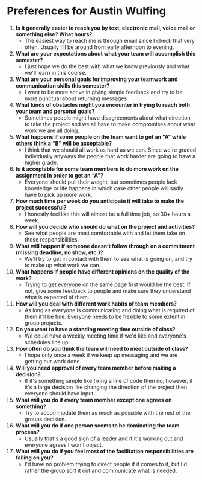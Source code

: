 # Preferences for Austin Wulfing

1. __Is it generally easier to reach you by text, electronic mail, voice mail or something else?  What hours?__ 
   * The easiest way to reach me is through email since I check that very often. Usually I'll be around from early afternoon to evening.
1. __What are your expectations about what your team will accomplish this semester?__ 
   * I just hope we do the best with what we know previously and what we'll learn in this course.
1. __What are your personal goals for improving your teamwork and communication skills this semester?__ 
   * I want to be more active in giving simple feedback and try to be more punctual about returning messages
1. __What kinds of obstacles might you encounter in trying to reach both your team and personal goals?__ 
   * Sometimes people might have disagreements about what direction to take the project and we all have to make compromises about what work we are all doing.
1. __What happens if some people on the team want to get an “A” while others think a “B” will be acceptable?__ 
   * I think that we should all work as hard as we can. Since we're graded individually anyways the people that work harder are going to have a higher grade.
1. __Is it acceptable for some team members to do more work on the assignment in order to get an “A”?__ 
   * Everyone should pull their weight, but sometimes people lack knowledge or life happens in which case other people will sadly have to pick up more work.
1. __How much time per week do you anticipate it will take to make the project successful?__ 
   * I honestly feel like this will almost be a full time job, so 30+ hours a week.
1. __How will you decide who should do what on the project and activities?__ 
   * See what people are most comfortable with and let them take on those responsibilities.
1. __What will happen if someone doesn’t follow through on a commitment (missing deadline, no show, etc.)?__ 
   * We'll try to get in contact with them to see what is going on, and try to make up what work we can.
1. __What happens if people have different opinions on the quality of the work?__ 
   * Trying to get everyone on the same page first would be the best. If not, give some feedback to people and make sure they understand what is expected of them.
1. __How will you deal with different work habits of team members?__ 
   * As long as everyone is communicating and doing what is required of them it'll be fine. Everyone needs to be flexible to some extent in group projects.
1. __Do you want to have a standing meeting time outside of class?__ 
   * We could have a weekly meeting time if we'd like and everyone's schedules line up.
1. __How often do you think the team will need to meet outside of class?__ 
   * I hope only once a week if we keep up messaging and we are getting our work done.
1. __Will you need approval of every team member before making a decision?__ 
   * If it's something simple like fixing a line of code then no; however, if it's a large decision like changing the direction of the project then everyone should have input.
1. __What will you do if every team member except one agrees on something?__ 
   * Try to accommodate them as much as possible with the rest of the groups decision.
1. __What will you do if one person seems to be dominating the team process?__ 
   * Usually that's a good sign of a leader and if it's working out and everyone agrees I won't object.
1. __What will you do if you feel most of the facilitation responsibilities are falling on you?__ 
   * I'd have no problem trying to direct people if it comes to it, but I'd rather the group sort it out and communicate what is needed.
